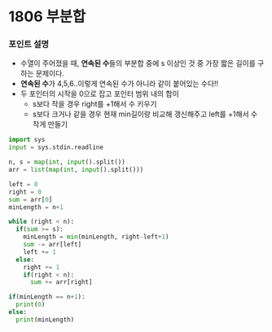﻿# 1806 부분합

### 포인트 설명
- 수열이 주어졌을 때, **연속된 수**들의 부분합 중에 s 이상인 것 중 가장 짧은 길이를 구하는 문제이다.
- **연속된 수**가 4,5,6..이렇게 연속된 수가 아니라 같이 붙어있는 수다!!
- 두 포인터의 시작을 0으로 잡고 포인터 범위 내의 합이
	- s보다 작을 경우 right를 +1해서 수 키우기
	- s보다 크거나 같을 경우 현재 min길이랑 비교해 갱신해주고 left를 +1해서 수 작게 만들기

```python
import sys
input = sys.stdin.readline

n, s = map(int, input().split())
arr = list(map(int, input().split()))

left = 0
right = 0
sum = arr[0]
minLength = n+1

while (right < n):
  if(sum >= s):
    minLength = min(minLength, right-left+1)
    sum -= arr[left]
    left += 1
  else:
    right += 1
    if(right < n):
      sum += arr[right]

if(minLength == n+1):
  print(0)
else:
  print(minLength)
```
